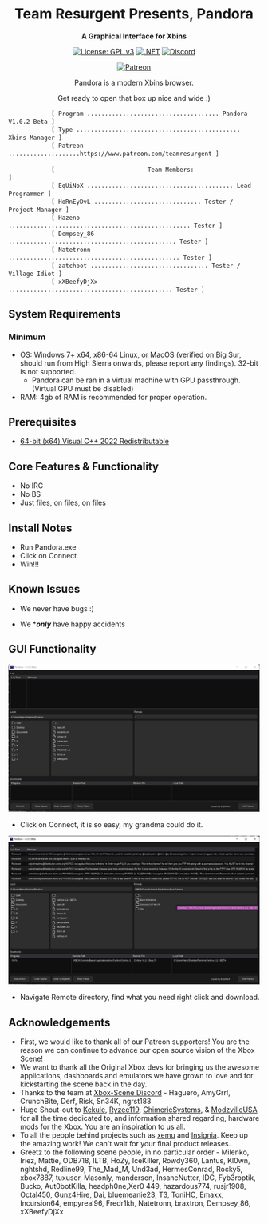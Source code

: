 <div align="center">

# Team Resurgent Presents, Pandora
**A Graphical Interface for Xbins**

[![License: GPL v3](https://img.shields.io/badge/License-GPLv3-blue.svg)](https://github.com/Team-Resurgent/Pandora/blob/main/LICENSE.md)
[![.NET](https://github.com/Team-Resurgent/Pandora/actions/workflows/dotnet.yml/badge.svg)](https://github.com/Team-Resurgent/Pandora/actions/workflows/dotnet.yml)
[![Discord](https://img.shields.io/badge/chat-on%20discord-7289da.svg?logo=discord)](https://discord.gg/VcdSfajQGK)

[![Patreon](https://img.shields.io/badge/Patreon-F96854?style=for-the-badge&logo=patreon&logoColor=white)](https://www.patreon.com/teamresurgent)

Pandora is a modern Xbins browser. 

Get ready to open that box up nice and wide :)

</div>

				[ Program ..................................... Pandora V1.0.2 Beta ]
				[ Type .............................................. Xbins Manager ]
				[ Patreon ....................https://www.patreon.com/teamresurgent ]

				[                          Team Members:                            ]
				[ EqUiNoX ......................................... Lead Programmer ]
				[ HoRnEyDvL .............................. Tester / Project Manager ]
				[ Hazeno ................................................... Tester ]
				[ Dempsey_86 ............................................... Tester ]
				[ Natetronn ................................................ Tester ]
				[ zatchbot ................................. Tester / Village Idiot ]
				[ xXBeefyDjXx .............................................. Tester ]				

## System Requirements
### Minimum
* OS: Windows 7+ x64, x86-64 Linux, or MacOS (verified on Big Sur, should run from High Sierra onwards, please report any findings). 32-bit is not supported.
    * Pandora can be ran in a virtual machine with GPU passthrough. (Virtual GPU must be disabled)
* RAM: 4gb of RAM is recommended for proper operation.

## Prerequisites
  * [64-bit (x64) Visual C++ 2022 Redistributable](https://aka.ms/vs/17/release/vc_redist.x86.exe)

## Core Features & Functionality
* No IRC 
* No BS 
* Just files, on files, on files

## Install Notes
* Run Pandora.exe
* Click on Connect
* Win!!!

## Known Issues
* We never have bugs :)

* We ****only*** have happy accidents

## GUI Functionality
<div align="center">

![GUI](https://github.com/Team-Resurgent/Pandora/blob/main/readmeStuff/Gui1.jpg?raw=true)</div>
* Click on Connect, it is so easy, my grandma could do it.

![GUI](https://github.com/Team-Resurgent/Pandora/blob/main/readmeStuff/Gui3.jpg?raw=true)</div>
* Navigate Remote directory, find what you need right click and download.


## Acknowledgements
* First, we would like to thank all of our Patreon supporters! You are the reason we can continue to advance our open source vision of the Xbox Scene!
* We want to thank all the Original Xbox devs for bringing us the awesome applications, dashboards and emulators we have grown to love and for kickstarting the scene back in the day.
* Thanks to the team at [Xbox-Scene Discord](https://discord.gg/VcdSfajQGK) - Haguero, AmyGrrl, CrunchBite, Derf, Risk, Sn34K, ngrst183
* Huge Shout-out to [Kekule](https://github.com/Kekule-OXC), [Ryzee119](https://github.com/Ryzee119), [ChimericSystems](https://chimericsystems.com/), & [ModzvilleUSA](https://modzvilleusa.com/) for all the time dedicated to, and information shared regarding, hardware mods for the Xbox. You are an inspiration to us all.
* To all the people behind projects such as [xemu](https://github.com/mborgerson/xemu) and [Insignia](https://insignia.live/). Keep up the amazing work! We can't wait for your final product releases.
* Greetz to the following scene people, in no particular order - Milenko, Iriez, Mattie, ODB718, ILTB, HoZy, IceKiller, Rowdy360, Lantus, Kl0wn, nghtshd, Redline99, The_Mad_M, Und3ad, HermesConrad, Rocky5, xbox7887, tuxuser, Masonly, manderson, InsaneNutter, IDC, Fyb3roptik, Bucko, Aut0botKilla, headph0ne,Xer0 449, hazardous774, rusjr1908, Octal450, Gunz4Hire, Dai, bluemeanie23, T3, ToniHC, Emaxx, Incursion64, empyreal96, Fredr1kh, Natetronn, braxtron, Dempsey_86, xXBeefyDjXx
<!--* I'm sure there is someone else that belongs here too ;)-->
